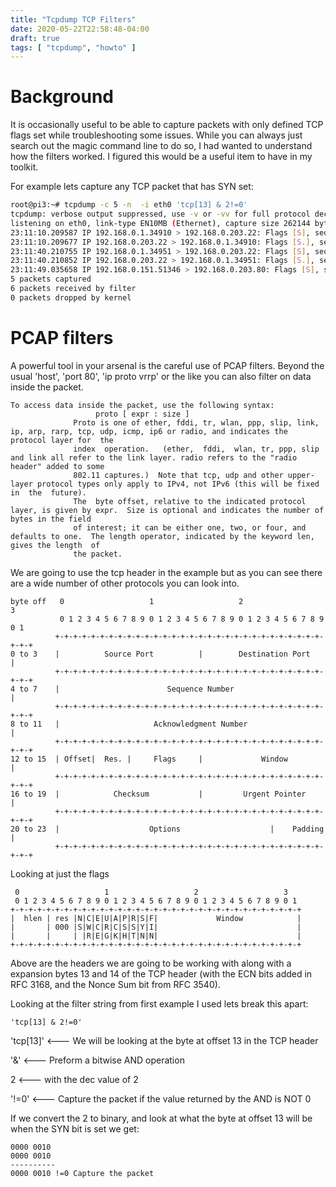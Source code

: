 ```yaml
---
title: "Tcpdump TCP Filters"
date: 2020-05-22T22:58:48-04:00
draft: true
tags: [ "tcpdump", "howto" ]
---
```

# Background

It is occasionally useful to be able to capture packets with only defined TCP flags set while troubleshooting some issues. While you can always just search out the magic command line to do so, I had wanted to understand how the filters worked. I figured this would be a useful item to have in my toolkit.

For example lets capture any TCP packet that has SYN set:
``` bash
root@pi3:~# tcpdump -c 5 -n  -i eth0 'tcp[13] & 2!=0'
tcpdump: verbose output suppressed, use -v or -vv for full protocol decode
listening on eth0, link-type EN10MB (Ethernet), capture size 262144 bytes
23:11:10.209587 IP 192.168.0.1.34910 > 192.168.0.203.22: Flags [S], seq 2362277497, win 14600, options [mss 1460,sackOK,TS val 106825941 ecr 0,nop,wscale 5], length 0
23:11:10.209677 IP 192.168.0.203.22 > 192.168.0.1.34910: Flags [S.], seq 268558861, ack 2362277498, win 65160, options [mss 1460,sackOK,TS val 4270385136 ecr 106825941,nop,wscale 7], length 0
23:11:40.210755 IP 192.168.0.1.34951 > 192.168.0.203.22: Flags [S], seq 1681472778, win 14600, options [mss 1460,sackOK,TS val 106828941 ecr 0,nop,wscale 5], length 0
23:11:40.210852 IP 192.168.0.203.22 > 192.168.0.1.34951: Flags [S.], seq 1131820815, ack 1681472779, win 65160, options [mss 1460,sackOK,TS val 4270415137 ecr 106828941,nop,wscale 7], length 0
23:11:49.035658 IP 192.168.0.151.51346 > 192.168.0.203.80: Flags [S], seq 3625716288, win 29200, options [mss 1460,sackOK,TS val 2169716477 ecr 0,nop,wscale 7], length 0
5 packets captured
6 packets received by filter
0 packets dropped by kernel
```

# PCAP filters

A powerful tool in your arsenal is the careful use of PCAP filters. Beyond the usual 'host', 'port 80', 'ip proto vrrp' or the like you can also filter on data inside the packet.

```
To access data inside the packet, use the following syntax:
                   proto [ expr : size ]
              Proto is one of ether, fddi, tr, wlan, ppp, slip, link, ip, arp, rarp, tcp, udp, icmp, ip6 or radio, and indicates the protocol layer for  the
              index  operation.   (ether,  fddi,  wlan, tr, ppp, slip and link all refer to the link layer. radio refers to the "radio header" added to some
              802.11 captures.)  Note that tcp, udp and other upper-layer protocol types only apply to IPv4, not IPv6 (this will be fixed  in  the  future).
              The  byte offset, relative to the indicated protocol layer, is given by expr.  Size is optional and indicates the number of bytes in the field
              of interest; it can be either one, two, or four, and defaults to one.  The length operator, indicated by the keyword len, gives the length  of
              the packet.
```

We are going to use the tcp header in the example but as you can see there are a wide number of other protocols you can look into.

```
byte off   0                   1                   2                   3
           0 1 2 3 4 5 6 7 8 9 0 1 2 3 4 5 6 7 8 9 0 1 2 3 4 5 6 7 8 9 0 1
          +-+-+-+-+-+-+-+-+-+-+-+-+-+-+-+-+-+-+-+-+-+-+-+-+-+-+-+-+-+-+-+-+
0 to 3    |          Source Port          |        Destination Port       |
          +-+-+-+-+-+-+-+-+-+-+-+-+-+-+-+-+-+-+-+-+-+-+-+-+-+-+-+-+-+-+-+-+
4 to 7    |                        Sequence Number                        |
          +-+-+-+-+-+-+-+-+-+-+-+-+-+-+-+-+-+-+-+-+-+-+-+-+-+-+-+-+-+-+-+-+
8 to 11   |                     Acknowledgment Number                     |
          +-+-+-+-+-+-+-+-+-+-+-+-+-+-+-+-+-+-+-+-+-+-+-+-+-+-+-+-+-+-+-+-+
12 to 15  | Offset|  Res. |     Flags     |             Window            |
          +-+-+-+-+-+-+-+-+-+-+-+-+-+-+-+-+-+-+-+-+-+-+-+-+-+-+-+-+-+-+-+-+
16 to 19  |            Checksum           |         Urgent Pointer        |
          +-+-+-+-+-+-+-+-+-+-+-+-+-+-+-+-+-+-+-+-+-+-+-+-+-+-+-+-+-+-+-+-+
20 to 23  |                    Options                    |    Padding    |
          +-+-+-+-+-+-+-+-+-+-+-+-+-+-+-+-+-+-+-+-+-+-+-+-+-+-+-+-+-+-+-+-+
```
Looking at just the flags 
```
 0                   1                   2                   3
 0 1 2 3 4 5 6 7 8 9 0 1 2 3 4 5 6 7 8 9 0 1 2 3 4 5 6 7 8 9 0 1
+-+-+-+-+-+-+-+-+-+-+-+-+-+-+-+-+-+-+-+-+-+-+-+-+-+-+-+-+-+-+-+-+
|  hlen | res |N|C|E|U|A|P|R|S|F|             Window            |
|       | 000 |S|W|C|R|C|S|S|Y|I|                               |
|       |     | |R|E|G|K|H|T|N|N|                               |
+-+-+-+-+-+-+-+-+-+-+-+-+-+-+-+-+-+-+-+-+-+-+-+-+-+-+-+-+-+-+-+-+
```
Above are the headers we are going to be working with along with a expansion bytes 13 and 14 of the TCP header (with the ECN bits added in RFC 3168, and the Nonce Sum bit from RFC 3540).

Looking at the filter string from first example I used lets break this apart:
```
'tcp[13] & 2!=0'
```
'tcp[13]'  <--- We will be looking at the byte at offset 13 in the TCP header

'&' <--- Preform a bitwise AND operation

2 <--- with the dec value of 2

'!=0' <--- Capture the packet if the value returned by the AND is NOT 0

If we convert the 2 to binary, and look at what the byte at offset 13 will be when the SYN bit is set we get:
```
0000 0010
0000 0010
---------- 
0000 0010 !=0 Capture the packet
